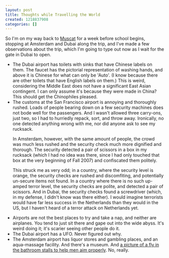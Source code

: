 ```yaml
---
layout: post
title: Thoughts while Travelling the World
created: 1218837908
categories: []
---
```

So I'm on my way back to <a href="http://en.wikipedia.org/wiki/Muscat">Muscat</a> for a week before school begins, stopping at Amsterdam and Dubai along the trip, and I've made a few observations about the trip, which I'm going to type out now as I wait for the gate in Dubai to open.
<ul>
<li>The Dubai airport has toilets with sinks that have Chinese labels on them. The faucet has the pictorial representation of washing hands, and above it is Chinese for what can only be 'Auto'. (I know because there are other toilets that have English labels on them.) This is weird, considering the Middle East does not have a significant East Asian contingent. I can only assume it's because they were made in China? This should get the Chinophiles pleased.</li>
<li>The customs at the San Francisco airport is annoying and thoroughly rushed. Loads of people bearing down on a few security machines does not bode well for the passengers. And I wasn't allowed three carry-ons, just two, so I had to hurriedly repack, sort, and throw away. Ironically, no one detected anything wrong with me, nor did anyone ask to see my rucksack.

In Amsterdam, however, with the same amount of people, the crowd was much less rushed and the security check much more dignified and thorough. The security detected a pair of scissors in a box in my rucksack (which I had no idea was there, since I had only touched that box at the very beginning of Fall 2007) and confiscated them politely.

This struck me as very odd; in a country, where the security level is orange, the security checks are rushed and discomfiting, and potentially un-secure items not found. In a country where there is no such up-amped terror level, the security checks are polite, and detected a pair of scissors. And in Dubai, the security checks found a screwdriver (which, in my defense, I didn't know was there either). I would imagine terrorists would have far less success in the Netherlands than they would in the US, but I haven't heard of a terror attack on Netherlands yet.</li>
<li>Airports are not the best places to try and take a nap, and neither are airplanes. You tend to just sit there and gape out into the wide abyss. It's weird doing it; it's scarier seeing other people do it.</li>
<li>The Dubai airport has a UFO. Never figured out why.</li>
<li>The Amsterdam airport has liquor stores and gambling places, and an aqua-massage facility. And there's a museum. And <a href="http://urbanlegends.about.com/library/bl_fly_in_urinal.htm" rel="external">a picture of a fly in the bathroom stalls to help men aim properly</a>. No, really.</li>
</ul>
